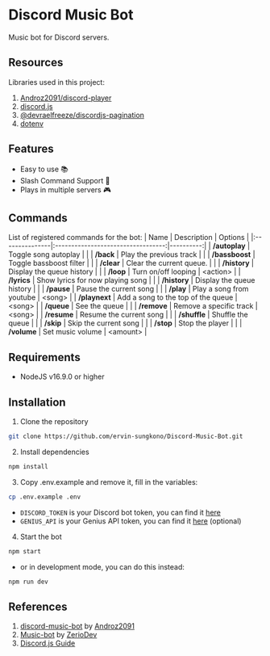 # Discord Music Bot
Music bot for Discord servers.

## Resources
Libraries used in this project:
1. [Androz2091/discord-player](https://github.com/Androz2091/discord-player)
2. [discord.js](https://github.com/discordjs/discord.js)
3. [@devraelfreeze/discordjs-pagination](https://github.com/devRael1/discordjs-pagination)
4. [dotenv](https://github.com/motdotla/dotenv)

## Features
- Easy to use 📚
- Slash Command Support 👏
- Plays in multiple servers 🎮

## Commands
List of registered commands for the bot:
|      Name      |            Description             |  Options  |
|:---------------|:----------------------------------:|----------:|
|  **/autoplay** |        Toggle song autoplay        |           |
|   **/back**    |      Play the previous track       |           |
| **/bassboost** |      Toggle bassboost filter       |           |
|   **/clear**   |      Clear the current queue.      |           |
|  **/history**  |     Display the queue history      |           |
|   **/loop**    |        Turn on/off looping         | \<action> |
|   **/lyrics**  |  Show lyrics for now playing song  |           |
|  **/history**  |     Display the queue history      |           |
|   **/pause**   |       Pause the current song       |           |
|   **/play**    |      Play a song from youtube      |  \<song>  |
| **/playnext**  | Add a song to the top of the queue |  \<song>  |
|   **/queue**   |           See the queue            |           |
|  **/remove**   |      Remove a specific track       |  \<song>  |
|  **/resume**   |      Resume the current song       |           |
|  **/shuffle**  |         Shuffle the queue          |           |
|   **/skip**    |        Skip the current song       |           |
|   **/stop**    |          Stop the player           |           |
|  **/volume**   |          Set music volume          | \<amount> |

## Requirements
- NodeJS v16.9.0 or higher

## Installation
1. Clone the repository
```sh
git clone https://github.com/ervin-sungkono/Discord-Music-Bot.git
```
2. Install dependencies
```sh
npm install
```
3. Copy .env.example and remove it, fill in the variables:
```sh
cp .env.example .env
```
- `DISCORD_TOKEN` is your Discord bot token, you can find it [here](https://discord.com/developers/applications)
- `GENIUS_API` is your Genius API token, you can find it [here](https://docs.genius.com/) (optional)
4. Start the bot
```sh
npm start
```
-  or in development mode, you can do this instead:
```sh
npm run dev
```

## References
1. [discord-music-bot](https://github.com/Androz2091/discord-music-bot) by [Androz2091](https://github.com/Androz2091)
2. [Music-bot](https://github.com/ZerioDev/Music-bot) by [ZerioDev](https://github.com/ZerioDev)
3. [Discord.js Guide](https://discordjs.guide/)
